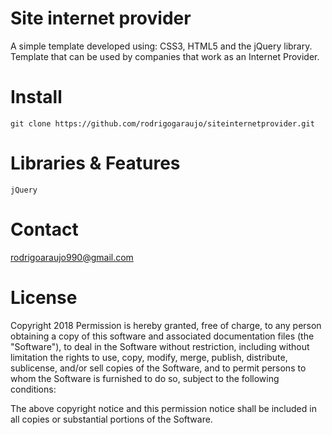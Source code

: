 # Site internet provider

A simple template developed using: CSS3, HTML5 and the jQuery library.
Template that can be used by companies that work as an Internet Provider.

# Install
    git clone https://github.com/rodrigogaraujo/siteinternetprovider.git

# Libraries & Features
    jQuery

# Contact
rodrigoaraujo990@gmail.com

# License
Copyright 2018 Permission is hereby granted, free of charge, to any person obtaining a copy of this software and associated documentation files (the "Software"), to deal in the Software without restriction, including without limitation the rights to use, copy, modify, merge, publish, distribute, sublicense, and/or sell copies of the Software, and to permit persons to whom the Software is furnished to do so, subject to the following conditions:

The above copyright notice and this permission notice shall be included in all copies or substantial portions of the Software.
